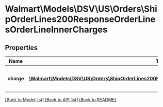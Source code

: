 # Walmart\Models\DSV\US\Orders\ShipOrderLines200ResponseOrderLinesOrderLineInnerCharges

## Properties

Name | Type | Description | Notes
------------ | ------------- | ------------- | -------------
**charge** | [**\Walmart\Models\DSV\US\Orders\ShipOrderLines200ResponseOrderLinesOrderLineInnerChargesChargeInner[]**](ShipOrderLines200ResponseOrderLinesOrderLineInnerChargesChargeInner.md) | List of elements that make up a charge | [optional]


[[Back to Model list]](./) [[Back to API list]](../../../../../README.md#supported-apis) [[Back to README]](../../../../../README.md)
